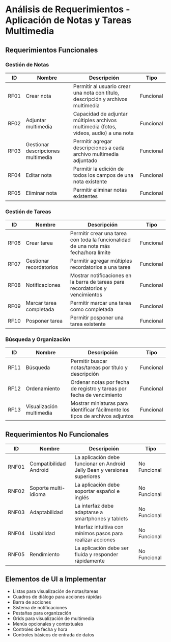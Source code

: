 # Análisis de Requerimientos - Aplicación de Notas y Tareas Multimedia

## Requerimientos Funcionales

### Gestión de Notas
| ID | Nombre | Descripción | Tipo |
|----|--------|-------------|------|
| RF01 | Crear nota | Permitir al usuario crear una nota con título, descripción y archivos multimedia | Funcional |
| RF02 | Adjuntar multimedia | Capacidad de adjuntar múltiples archivos multimedia (fotos, videos, audio) a una nota | Funcional |
| RF03 | Gestionar descripciones multimedia | Permitir agregar descripciones a cada archivo multimedia adjuntado | Funcional |
| RF04 | Editar nota | Permitir la edición de todos los campos de una nota existente | Funcional |
| RF05 | Eliminar nota | Permitir eliminar notas existentes | Funcional |

### Gestión de Tareas
| ID | Nombre | Descripción | Tipo |
|----|--------|-------------|------|
| RF06 | Crear tarea | Permitir crear una tarea con toda la funcionalidad de una nota más fecha/hora límite | Funcional |
| RF07 | Gestionar recordatorios | Permitir agregar múltiples recordatorios a una tarea | Funcional |
| RF08 | Notificaciones | Mostrar notificaciones en la barra de tareas para recordatorios y vencimientos | Funcional |
| RF09 | Marcar tarea completada | Permitir marcar una tarea como completada | Funcional |
| RF10 | Posponer tarea | Permitir posponer una tarea existente | Funcional |

### Búsqueda y Organización
| ID | Nombre | Descripción | Tipo |
|----|--------|-------------|------|
| RF11 | Búsqueda | Permitir buscar notas/tareas por título y descripción | Funcional |
| RF12 | Ordenamiento | Ordenar notas por fecha de registro y tareas por fecha de vencimiento | Funcional |
| RF13 | Visualización multimedia | Mostrar miniaturas para identificar fácilmente los tipos de archivos adjuntos | Funcional |

## Requerimientos No Funcionales

| ID | Nombre | Descripción | Tipo |
|----|--------|-------------|------|
| RNF01 | Compatibilidad Android | La aplicación debe funcionar en Android Jelly Bean y versiones superiores | No Funcional |
| RNF02 | Soporte multi-idioma | La aplicación debe soportar español e inglés | No Funcional |
| RNF03 | Adaptabilidad | La interfaz debe adaptarse a smartphones y tablets | No Funcional |
| RNF04 | Usabilidad | Interfaz intuitiva con mínimos pasos para realizar acciones | No Funcional |
| RNF05 | Rendimiento | La aplicación debe ser fluida y responder rápidamente | No Funcional |

## Elementos de UI a Implementar
- Listas para visualización de notas/tareas
- Cuadros de diálogo para acciones rápidas
- Barra de acciones
- Sistema de notificaciones
- Pestañas para organización
- Grids para visualización de multimedia
- Menús opcionales y contextuales
- Controles de fecha y hora
- Controles básicos de entrada de datos